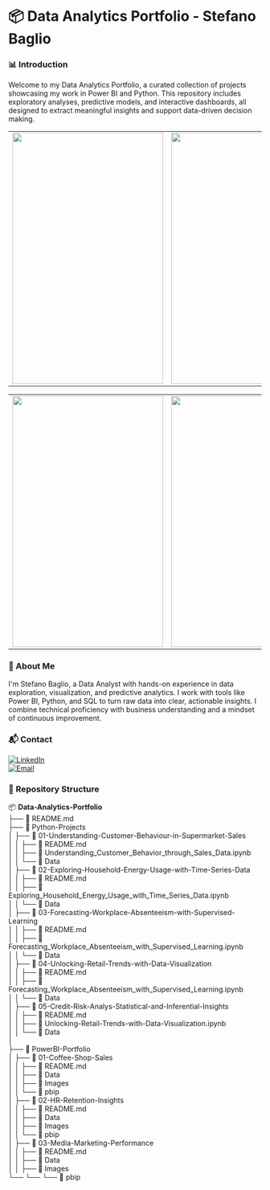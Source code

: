 # 📦 Data Analytics Portfolio - Stefano Baglio

### 📊 Introduction

Welcome to my Data Analytics Portfolio, a curated collection of projects showcasing my work in Power BI and Python. This repository includes exploratory analyses, predictive models, and interactive dashboards, all designed to extract meaningful insights and support data-driven decision making.



<table>
  <tr>
    <td><img src="https://github.com/user-attachments/assets/366a8542-343e-4de9-874c-3c79905681a7" width="300" height="500"/></td>
    <td><img src="https://github.com/user-attachments/assets/bc16c4ef-01d8-40e2-a245-de59e0aa845b" width="300" height="500"/></td>
    <td><img src="https://github.com/user-attachments/assets/8f94b7fb-c62e-4886-9747-802f2fc5e3ec" width="300" height="500"/></td>
  </tr>
</table>

<table>
  <tr>
    <td><img src="https://github.com/user-attachments/assets/b51eddba-d579-4f61-ad15-9dc682555c18" width="300" height="500"/></td>
    <td><img src="https://github.com/user-attachments/assets/15ee7967-0c80-4f7d-8967-bdb8ee4d4930" width="300" height="500"/></td>
    <td><img src="https://github.com/user-attachments/assets/c922ceb8-1daa-4d0a-88f5-eb4df6b1c602" width="300" height="500"/></td>
  </tr>
</table>


### 👤 About Me

I'm Stefano Baglio, a Data Analyst with hands-on experience in data exploration, visualization, and predictive analytics. I work with tools like Power BI, Python, and SQL to turn raw data into clear, actionable insights. I combine technical proficiency with business understanding and a mindset of continuous improvement.

### 📬 Contact

[![LinkedIn](https://img.shields.io/badge/LinkedIn-0077B5?style=for-the-badge&logo=linkedin&logoColor=white)](https://www.linkedin.com/in/stefano-baglio/)
<br>
<a href="mailto:your.email@example.com">
  <img src="https://img.shields.io/badge/Email-cccccc?style=for-the-badge&logo=gmail&logoColor=black" alt="Email" />
</a>




### 📁 Repository Structure

📦 **Data-Analytics-Portfolio**  
├── 📄 README.md  
├── 📁 Python-Projects  
│   ├── 📁 01-Understanding-Customer-Behaviour-in-Supermarket-Sales  
│   │   ├── 📄 README.md  
│   │   ├── 📄 Understanding_Customer_Behavior_through_Sales_Data.ipynb  
│   │   └── 📁 Data  
│   ├── 📁 02-Exploring-Household-Energy-Usage-with-Time-Series-Data  
│   │   ├── 📄 README.md  
│   │   ├── 📄 Exploring_Household_Energy_Usage_with_Time_Series_Data.ipynb  
│   │   └── 📁 Data  
│   ├── 📁 03-Forecasting-Workplace-Absenteeism-with-Supervised-Learning  
│   │   ├── 📄 README.md  
│   │   ├── 📄 Forecasting_Workplace_Absenteeism_with_Supervised_Learning.ipynb  
│   │   └── 📁 Data  
│   ├── 📁 04-Unlocking-Retail-Trends-with-Data-Visualization  
│   │   ├── 📄 README.md  
│   │   ├── 📄 Forecasting_Workplace_Absenteeism_with_Supervised_Learning.ipynb  
│   │   └── 📁 Data  
│   ├── 📁 05-Credit-Risk-Analys-Statistical-and-Inferential-Insights  
│   │   ├── 📄 README.md  
│   │   ├── 📄 Unlocking-Retail-Trends-with-Data-Visualization.ipynb  
│   │   └── 📁 Data  
│ <br>
├── 📁 PowerBI-Portfolio  
│   ├── 📁 01-Coffee-Shop-Sales  
│   │   ├── 📄 README.md  
│   │   ├── 📁 Data  
│   │   ├── 📁 Images  
│   │   └── 📁 pbip  
│   ├── 📁 02-HR-Retention-Insights  
│   │   ├── 📄 README.md  
│   │   ├── 📁 Data  
│   │   ├── 📁 Images  
│   │   └── 📁 pbip  
│   ├── 📁 03-Media-Marketing-Performance    
│   │   ├── 📄 README.md  
│   │   ├── 📁 Data  
│   │   ├── 📁 Images  
└── └── └── 📁 pbip  
